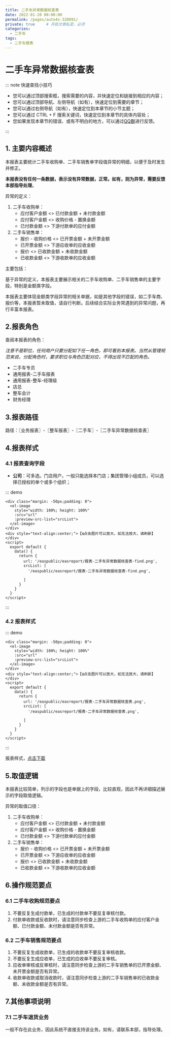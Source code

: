 ```yaml
---
title: 二手车异常数据核查表
date: 2022-01-20 00:00:00
permalink: /pages/auto4s-328091/
private: true     # 开启文章私密，必须
categories:
  - 二手车
tags:
  - 二手车报表
---
```



# 二手车异常数据核查表

::: note 快速查找小技巧

- 您可以通过顶部搜索框，搜索需要的内容，并快速定位和链接到相应的内容；
- 您可以通过顶部导航、左侧导航（如有），快速定位到需要的章节；
- 您可以通过右侧导航（如有），快速定位到本章节的小节主题；
- 您可以通过 CTRL + F 搜索关键词，快速定位到本章节的具体内容处；
- 您如果发现本章节的错误、或有不明白的地方，可以通过[QQ群](https://jq.qq.com/?_wv=1027&k=Y6HPvi87)进行反馈。

:::

## 1. 主要内容概述

本报表主要统计二手车收购单、二手车销售单字段值异常的明细，以便于及时发生并修正。

**本报表没有任何一条数据，表示没有异常数据，正常。如有，则为异常，需要反馈本部指导处理**。

异常的定义：

1. 二手车收购单：
   - 应付客户金额  <>  已付款金额  +  未付款金额
   - 应付客户金额  <>  收购价格  -  置换金额
   - 已付款金额  <>  下游付款单的应付金额
2. 二手车销售单：
   - 报价  -  收购价格  <>  已开票金额  +  未开票金额
   - 已开票金额  <>  下游应收单的应收金额
   - 报价  <>  已收款金额  +  未收款金额
   - 已收款金额  <>  下游收款单的应收金额

主要包括：

基于异常的定义，本报表主要展示相关的二手车收购单、二手车销售单的主要字段，特别是金额类字段。

本报表主要体现金额类字段异常的相关单据，如是其他字段的错误，如二手车商、报价等，本报表暂未取值，请自行判断。后续结合实际业务常遇到的异常问题，再行丰富本报表。

## 2.报表角色

查阅本报表的角色：

*注意不是职位，任何用户只要分配如下任一角色，即可看到本报表。当然从管理规范来说，分配角色时，要求职位与角色匹配对应，不得出现不匹配的角色。*

- 二手车专员
- 通用报表-二手车报表
- 通用报表-整车-经理级
- 店总
- 整车会计
- 财务经理



## 3.报表路径

路径：〖业务报表〗-〖整车报表〗-〖二手车〗-〖二手车异常数据核查表〗

## 4.报表样式

### 4.1 报表查询字段

- **公司**：可多选。门店用户，一般只能选择本门店；集团管理小组成员，可以选择已授权的单个或多个组织；

<!--![二手车业务汇总表](/easpublic/easreport/报表-二手车业务汇总表-find.png)-->

::: demo
```
<div class="margin: -50px;padding: 0">
  <el-image 
    style="width: 100%; height: 100%"
    :src="url" 
    :preview-src-list="srcList">
  </el-image>
</div>
<div style="text-align:center;">【⏫点击图片可以放大，如无法放大，请刷新】</div>
<script>
  export default {
    data() {
      return {
        url: '/easpublic/easreport/报表-二手车异常数据核查表-find.png',
        srcList: [
          '/easpublic/easreport/报表-二手车异常数据核查表-find.png',
          
        ]
      }
    }
  }
</script>
```
:::

### 4.2 报表样式

<!--![二手车业务汇总表](/easpublic/easreport/报表-二手车业务实时未结明细表.png)-->

::: demo
```
<div class="margin: -50px;padding: 0">
  <el-image 
    style="width: 100%; height: 100%"
    :src="url" 
    :preview-src-list="srcList">
  </el-image>
</div>
<div style="text-align:center;">【⏫点击图片可以放大，如无法放大，请刷新】</div>
<script>
  export default {
    data() {
      return {
        url: '/easpublic/easreport/报表-二手车异常数据核查表.png',
        srcList: [
          '/easpublic/easreport/报表-二手车异常数据核查表.png',
          
        ]
      }
    }
  }
</script>
```
:::

报表样式，[点击下载](/easpublic/easreport/报表-二手车异常数据核查表.xlsx)

## 5.取值逻辑

本报表比较简单，列示的字段也是单据上的字段，比较直观，因此不再详细描述展示的字段取值逻辑。

异常的取值口径：

1. 二手车收购单：
   - 应付客户金额  <>  已付款金额  +  未付款金额
   - 应付客户金额  <>  收购价格  -  置换金额
   - 已付款金额  <>  下游付款单的应付金额
2. 二手车销售单：
   - 报价  -  收购价格  <>  已开票金额  +  未开票金额
   - 已开票金额  <>  下游应收单的应收金额
   - 报价  <>  已收款金额  +  未收款金额
   - 已收款金额  <>  下游收款单的应收金额



## 6.操作规范要点

### 6.1 二手车收购规范要点

1. 不要反复生成付款单，已生成的付款单不要反复审核付款。
1. 付款单收款或反收款时，请注意同步检查上游的二手车收购单的应付客户金额、已付款金额、未付款金额是否有异常。

### 6.2 二手车销售规范要点

1. 不要反复生成收款单，已生成的收款单不要反复审核收款。
1. 不要反复生成应收单，已生成的应收单不要反复审核。
1. 应收单审核或反审核时，请注意同步检查上游的二手车销售单的已开票金额、未开票金额是否有异常。
1. 收款单收款或取消收款时，请注意同步检查上游的二手车销售单的已收款金额、未收款金额是否有异常。

## 7.其他事项说明

### 7.1 二手车退货业务

一般不存在此业务，因此系统不直接支持该业务。如有，请联系本部，指导处理。